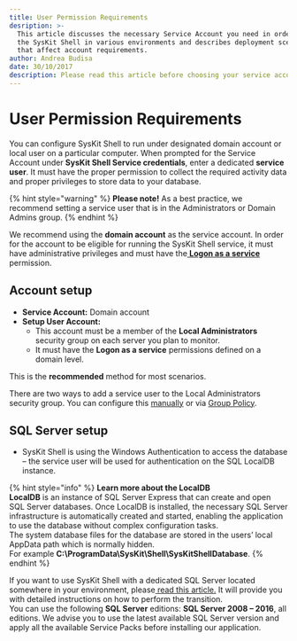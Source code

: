 ```yaml
---
title: User Permission Requirements
desription: >-
  This article discusses the necessary Service Account you need in order to run
  the SysKit Shell in various environments and describes deployment scenarios
  that affect account requirements.
author: Andrea Budisa
date: 30/10/2017
description: Please read this article before choosing your service account.
---
```


# User Permission Requirements

You can configure SysKit Shell to run under designated domain account or local user on a particular computer. When prompted for the Service Account under **SysKit Shell Service credentials**, enter a dedicated **service user**. It must have the proper permission to collect the required activity data and proper privileges to store data to your database.

{% hint style="warning" %}
**Please note!** As a best practice, we recommend setting a service user that is in the Administrators or Domain Admins group.
{% endhint %}

We recommend using the **domain account** as the service account. In order for the account to be eligible for running the SysKit Shell service, it must have administrative privileges and must have the[ **Logon as a service**](../how-to/service-accounts/add-service-user-group-policy.md#set-logon-as-a-service-user-for-the-syskit-shell-service-user) permission.

## Account setup

* **Service Account:** Domain account
* **Setup User Account:**
  * This account must be a member of the **Local Administrators** security group on each server you plan to monitor.
  * It must have the **Logon as a service** permissions defined on a domain level.

This is the **recommended** method for most scenarios.

There are two ways to add a service user to the Local Administrators security group. You can configure this [manually](../how-to/service-accounts/add-service-user-manually.md) or via [Group Policy](../how-to/service-accounts/add-service-user-group-policy.md#add-service-user-to-local-administrators-security-group-through-restricted-groups).

## SQL Server setup

* SysKit Shell is using the Windows Authentication to access the database – the service user will be used for authentication on the SQL LocalDB instance.

{% hint style="info" %}
**Learn more about the LocalDB**  
**LocalDB** is an instance of SQL Server Express that can create and open SQL Server databases. Once LocalDB is installed, the necessary SQL Server infrastructure is automatically created and started, enabling the application to use the database without complex configuration tasks.  
The system database files for the database are stored in the users’ local AppData path which is normally hidden.  
For example **C:\ProgramData\SysKit\Shell\SysKitShellDatabase**.
{% endhint %}

If you want to use SysKit Shell with a dedicated SQL Server located somewhere in your environment, please[ read this article.](../how-to/use-dedicated-sql-server.md) It will provide you with detailed instructions on how to perform the transition.  
You can use the following **SQL Server** editions: **SQL Server 2008 – 2016**, all editions. We advise you to use the latest available SQL Server version and apply all the available Service Packs before installing our application.



